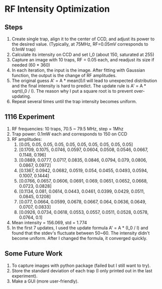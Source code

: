 # RF Intensity Optimization
## Steps
1. Create single trap, align it to the center of CCD, and adjust its power to the desired value.
   (Typically, at 75MHz, RF=0.05mV corresponds to 0.1mW trap)
2. Calculate its intensity on CCD and set I_0 (about 150, saturated at 255)
3. Capture an image with 10 traps, RF = 0.05 each, and readjust its size if needed (60 * 360)
4. In each iteration, the input is the image. After fitting with Gaussian function, the output is the change of RF amplitudes.
5. The original guess A' = A * mean(I)/I will lead to unexpected distribution and the final intensity is hard to predict.
The update rule is A' = A * sqrt(I_0 / I). The reason why I put a square root is to prevent over-updating.
6. Repeat several times until the trap intensity becomes uniform.

## 1116 Experiment
1. RF frequencies: 10 traps, 70.5 ~ 79.5 MHz, step = 1Mhz
2. Trap power: 0.1mW each and corresponds to 150 on CCD
3. RF amplitudes:
   1. [0.05, 0.05, 0.05, 0.05, 0.05, 0.05, 0.05, 0.05, 0.05, 0.05]
   2. [0.1709, 0.1075, 0.0746, 0.0597, 0.0604, 0.0508, 0.0546, 0.0667, 0.1148, 0.196]
   3. [0.0889, 0.0777, 0.0717, 0.0835, 0.0846, 0.0794, 0.079, 0.0806, 0.0867, 0.0972]
   4. [0.1367, 0.0942, 0.0682, 0.0519, 0.054, 0.0455, 0.0493, 0.0594, 0.1007, 0.1444]
   5. [0.0766, 0.0657, 0.0606, 0.0691, 0.069, 0.0651, 0.0652, 0.0668, 0.0723, 0.0828]
   6. [0.1134, 0.081, 0.0614, 0.0443, 0.0461, 0.0399, 0.0429, 0.0511, 0.0845, 0.1208]
   7. [0.077, 0.0664, 0.0599, 0.0678, 0.0667, 0.064, 0.0636, 0.0649, 0.0707, 0.0833]
   8. [0.0926, 0.0734, 0.0618, 0.0553, 0.0557, 0.0511, 0.0528, 0.0578, 0.0764, 0.1]
4. Mean intensity = 156.069, std = 1.774
5. In the first 7 updates, I used the update formula A' = A * (I_0 / I) and found that the stdev's fluctuate between
50~60. The intensity didn't become uniform. After I changed the formula, it converged quickly.

## Some Future Work
1. To capture images with python package (failed but I still want to try).
2. Store the standard deviation of each trap (I only printed out in the last experiment).
3. Make a GUI (more user-friendly).
